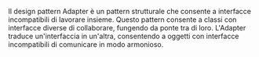 Il design pattern Adapter è un pattern strutturale che consente a interfacce incompatibili di lavorare insieme. Questo pattern consente a classi con interfacce diverse di collaborare, fungendo da ponte tra di loro. L'Adapter traduce un'interfaccia in un'altra, consentendo a oggetti con interfacce incompatibili di comunicare in modo armonioso.